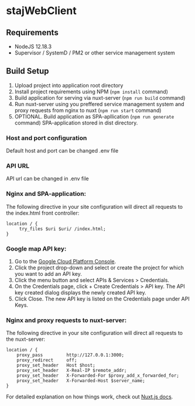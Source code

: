 # stajWebClient

## Requirements

- NodeJS 12.18.3
- Supervisor / SystemD / PM2 or other service management system

## Build Setup

1. Upload project into application root directory
2. Install project requirements using NPM (`npm install` command)
3. Build application for serving via nuxt-server (`npm run build` command)
4. Run nuxt-server using you preffered service management system and proxy requests from nginx to nuxt (`npm run start` command)
5. OPTIONAL. Build application as SPA-apllication (`npm run generate` command) SPA-application stored in dist directory.

### Host and port configuration

Default host and port can be changed .env file

### API URL

API url can be changed in .env file

###

### Nginx and SPA-application:

The following directive in your site configuration will direct all requests to the index.html front controller:

```
location / {
     try_files $uri $uri/ /index.html;
}
```

### Google map API key:

1. Go to the [Google Cloud Platform Console](https://cloud.google.com/console/google/maps-apis/overview).
2. Click the project drop-down and select or create the project for which you want to add an API key.
3. Click the menu button and select APIs & Services > Credentials.
4. On the Credentials page, click + Create Credentials > API key. The API key created dialog displays the newly created API key.
5. Click Close. The new API key is listed on the Credentials page under API Keys.

### Nginx and proxy requests to nuxt-server:

The following directive in your site configuration will direct all requests to the nuxt-server:

```
location / {
    proxy_pass         http://127.0.0.1:3000;
    proxy_redirect     off;
    proxy_set_header   Host $host;
    proxy_set_header   X-Real-IP $remote_addr;
    proxy_set_header   X-Forwarded-For $proxy_add_x_forwarded_for;
    proxy_set_header   X-Forwarded-Host $server_name;
}
```

For detailed explanation on how things work, check out [Nuxt.js docs](https://nuxtjs.org).
